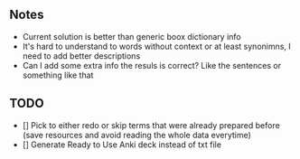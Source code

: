 ## Notes

- Current solution is better than generic boox dictionary info
- It's hard to understand to words without context or at least synonimns, I need to add better descriptions
- Can I add some extra info the resuls is correct? Like the sentences or something like that

## TODO

- [] Pick to either redo or skip terms that were already prepared before (save resources and avoid reading the whole data everytime)
- [] Generate Ready to Use Anki deck instead of txt file